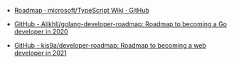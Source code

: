 - [Roadmap · microsoft/TypeScript Wiki · GitHub](https://github.com/Microsoft/TypeScript/wiki/Roadmap)

- [GitHub - Alikhll/golang-developer-roadmap: Roadmap to becoming a Go developer in 2020](https://github.com/Alikhll/golang-developer-roadmap)

- [GitHub - kis9a/developer-roadmap: Roadmap to becoming a web developer in 2021](https://github.com/kis9a/developer-roadmap)
